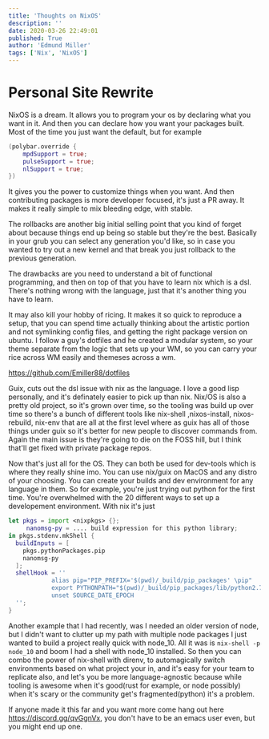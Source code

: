```yaml
---
title: 'Thoughts on NixOS'
description: ''
date: 2020-03-26 22:49:01
published: True
author: 'Edmund Miller'
tags: ['Nix', 'NixOS']
---
```


# Personal Site Rewrite

NixOS is a dream. It allows you to program your os by declaring what you want in
it. And then you can declare how you want your packages built. Most of the time
you just want the default, but for example

```nix
(polybar.override {
    mpdSupport = true;
    pulseSupport = true;
    nlSupport = true;
})
```

It gives you the power to customize things when you want. And then contributing
packages is more developer focused, it's just a PR away. It makes it really
simple to mix bleeding edge, with stable.

The rollbacks are another big initial selling point that you kind of forget
about because things end up being so stable but they're the best. Basically in
your grub you can select any generation you'd like, so in case you wanted to try
out a new kernel and that break you just rollback to the previous generation.

The drawbacks are you need to understand a bit of functional programming, and
then on top of that you have to learn nix which is a dsl. There's nothing wrong
with the language, just that it's another thing you have to learn.

It may also kill your hobby of ricing. It makes it so quick to reproduce a
setup, that you can spend time actually thinking about the artistic portion and
not symlinking config files, and getting the right package version on ubuntu. I
follow a guy's dotfiles and he created a modular system, so your theme
separate from the logic that sets up your WM, so you can carry your rice across
WM easily and themeses across a wm.

https://github.com/Emiller88/dotfiles

Guix, cuts out the dsl issue with nix as the language. I love a good lisp
personally, and it's definately easier to pick up than nix. Nix/OS is also a
pretty old project, so it's grown over time, so the tooling was build up over
time so there's a bunch of different tools like nix-shell ,nixos-install,
nixos-rebuild, nix-env that are all at the first level where as guix has all of
those things under guix so it's better for new people to discover commands from.
Again the main issue is they're going to die on the FOSS hill, but I think
that'll get fixed with private package repos.

Now that's just all for the OS. They can both be used for dev-tools which is
where they really shine imo. You can use nix/guix on MacOS and any distro of
your choosing. You can create your builds and dev environment for any language
in them. So for example, you're just trying out python for the first time.
You're overwhelmed with the 20 different ways to set up a developement
environment. With nix it's just

```nix
let pkgs = import <nixpkgs> {};
     nanomsg-py = .... build expression for this python library;
in pkgs.stdenv.mkShell {
  buildInputs = [
    pkgs.pythonPackages.pip
    nanomsg-py
  ];
  shellHook = ''
            alias pip="PIP_PREFIX='$(pwd)/_build/pip_packages' \pip"
            export PYTHONPATH="$(pwd)/_build/pip_packages/lib/python2.7/site-packages:$PYTHONPATH"
            unset SOURCE_DATE_EPOCH
  '';
}
```

Another example that I had recently, was I needed an older version of node, but
I didn't want to clutter up my path with multiple node packages I just wanted to
build a project really quick with node_10. All it was is `nix-shell -p node_10`
and boom I had a shell with node_10 installed. So then you can combo the power
of nix-shell with direnv, to automagically switch environments based on what
project your in, and it's easy for your team to replicate also, and let's you be
more language-agnostic because while tooling is awesome when it's good(rust for
example, or node possibly) when it's scary or the community get's
fragmented(python) it's a problem.

If anyone made it this far and you want more come hang out here
https://discord.gg/qvGgnVx, you don't have to be an emacs user even, but you
might end up one.
